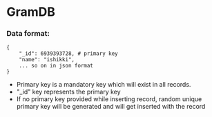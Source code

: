 # GramDB


### Data format:
```
{
    "_id": 6939393728, # primary key
    "name": "ishikki",
    ... so on in json format
}
```
- Primary key is a mandatory key which will exist in all records.
- "_id" key represents the primary key
- If no primary key provided while inserting record, random unique primary key will be generated and will get inserted with the record
